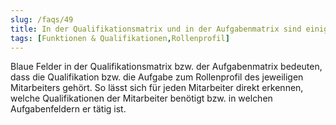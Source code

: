 ```yaml
---
slug: /faqs/49
title: In der Qualifikationsmatrix und in der Aufgabenmatrix sind einige Felder bei einigen Mitarbeitern blau hinterlegt, was bedeutet das
tags: [Funktionen & Qualifikationen,Rollenprofil]
---
```

Blaue Felder in der Qualifikationsmatrix bzw. der Aufgabenmatrix bedeuten, dass die Qualifikation bzw. die Aufgabe zum Rollenprofil des jeweiligen Mitarbeiters gehört. So lässt sich für jeden Mitarbeiter direkt erkennen, welche Qualifikationen der Mitarbeiter benötigt bzw. in welchen Aufgabenfeldern er tätig ist. 